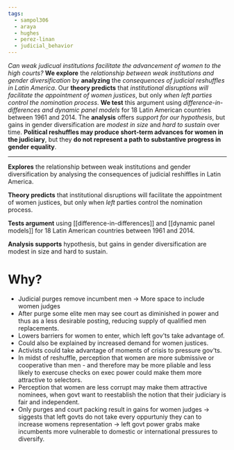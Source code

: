 ```yaml
---
tags:
  - sampol306
  - araya
  - hughes
  - perez-linan
  - judicial_behavior
---
```

*Can weak judicual institutions facilitate the advancement of women to the high courts?* **We explore** the *relationship between weak institutions and gender diversification* by **analyzing** the *consequences of judicial reshuffles in Latin America*. Our **theory predicts** that *institutional disruptions will facilitate the appointment of women justices*, but only *when left parties control the nomination process*. **We test** this argument using *difference-in-differences and dynamic panel models* for 18 Latin American countries between 1961 and 2014. The **analysis** offers *support for our hypothesis*, but gains in gender diversification are *modest in size* and *hard to sustain* over time. **Political reshuffles may produce short-term advances for women in the judiciary**, but they **do not represent a path to substantive progress in gender equality**.

---
**Explores** the relationship between weak institutions and gender diversification by analysing the consequences of judicial reshiffles in Latin America.

**Theory predicts** that institutional disruptions will facilitate the appointment of women justices, but only when *left* parties control the nomination process.

**Tests argument** using [[difference-in-differences]] and [[dynamic panel models]] for 18 Latin American countries between 1961 and 2014. 

**Analysis supports** hypothesis, but gains in gender diversification are modest in size and hard to sustain.

# Why?
- Judicial purges remove incumbent men -> More space to include women judges 
- After purge some elite men may see court as diminished in power and thus as a less desirable posting, reducing supply of qualified men replacements.  
- Lowers barriers for women to enter, which left gov'ts take advantage of. 
- Could also be explained by increased demand for women justices.  
- Activists could take advantage of moments of crisis to pressure gov'ts.  
- In midst of reshuffle, perception that women are more submissive or cooperative than men - and therefore may be more pliable and less likely to exercuse checks on exec power could make them more attractive to selectors.  
- Perception that women are less corrupt may make them attractive nominees, when govt want to reestablish the notion that their judiciary is fair and independent.  
- Only purges and court packing result in gains for women judges -> siggests that left govts do not take every oppurtuniy they can to increase womens representation -> left govt power grabs make incumbents more vulnerable to domestic or international pressures to diversify. 
